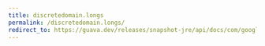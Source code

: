 ```yaml
---
title: discretedomain.longs
permalink: /discretedomain.longs/
redirect_to: https://guava.dev/releases/snapshot-jre/api/docs/com/google/common/collect/DiscreteDomain.html#longs--
---
```

